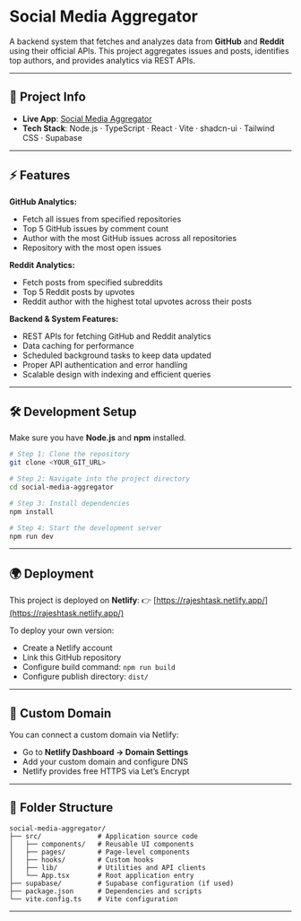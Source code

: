 # Social Media Aggregator

A backend system that fetches and analyzes data from **GitHub** and **Reddit** using their official APIs. This project aggregates issues and posts, identifies top authors, and provides analytics via REST APIs.

---

## 🚀 Project Info

* **Live App**: [Social Media Aggregator](https://rajeshtask.netlify.app/)
* **Tech Stack**: Node.js · TypeScript · React · Vite · shadcn-ui · Tailwind CSS · Supabase

---

## ⚡ Features

**GitHub Analytics:**

* Fetch all issues from specified repositories
* Top 5 GitHub issues by comment count
* Author with the most GitHub issues across all repositories
* Repository with the most open issues

**Reddit Analytics:**

* Fetch posts from specified subreddits
* Top 5 Reddit posts by upvotes
* Reddit author with the highest total upvotes across their posts

**Backend & System Features:**

* REST APIs for fetching GitHub and Reddit analytics
* Data caching for performance
* Scheduled background tasks to keep data updated
* Proper API authentication and error handling
* Scalable design with indexing and efficient queries

---

## 🛠️ Development Setup

Make sure you have **Node.js** and **npm** installed.

```sh
# Step 1: Clone the repository
git clone <YOUR_GIT_URL>

# Step 2: Navigate into the project directory
cd social-media-aggregator

# Step 3: Install dependencies
npm install

# Step 4: Start the development server
npm run dev
```

---

## 🌍 Deployment

This project is deployed on **Netlify**:
👉 [https://rajeshtask.netlify.app/](https://rajeshtask.netlify.app/)

To deploy your own version:

* Create a Netlify account
* Link this GitHub repository
* Configure build command: `npm run build`
* Configure publish directory: `dist/`

---

## 🔗 Custom Domain

You can connect a custom domain via Netlify:

* Go to **Netlify Dashboard → Domain Settings**
* Add your custom domain and configure DNS
* Netlify provides free HTTPS via Let’s Encrypt

---

## 📂 Folder Structure

```
social-media-aggregator/
├── src/              # Application source code
│   ├── components/   # Reusable UI components
│   ├── pages/        # Page-level components
│   ├── hooks/        # Custom hooks
│   ├── lib/          # Utilities and API clients
│   └── App.tsx       # Root application entry
├── supabase/         # Supabase configuration (if used)
├── package.json      # Dependencies and scripts
└── vite.config.ts    # Vite configuration
```

---

